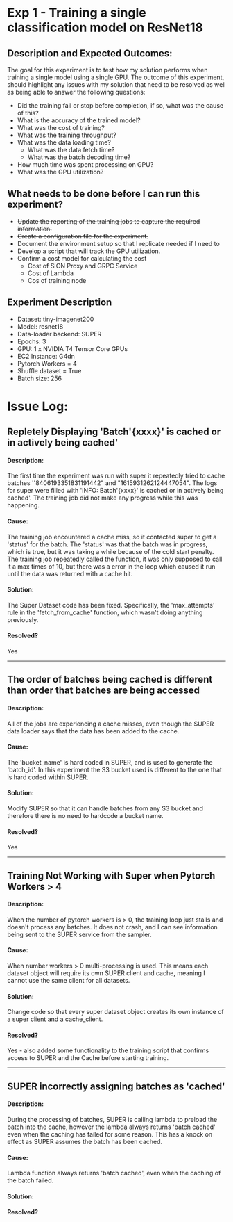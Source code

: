 # Exp 1 - Training a single classification model on ResNet18

## Description and Expected Outcomes:

The goal for this experiment is to test how my solution performs when training a single model using a single GPU. The outcome of this experiment, should highlight any issues with my solution that need to be resolved as well as being able to answer the following questions:

- Did the training fail or stop before completion, if so, what was the cause of this?
- What is the accuracy of the trained model?
- What was the cost of training?
- What was the training throughput?
- What was the data loading time?
  -  What was the data fetch time?
  -  What was the batch decoding time?
- How much time was spent processing on GPU?
- What was the GPU utilization?

## What needs to be done before I can run this experiment?

- ~~Update the reporting of the training jobs to capture the required information.~~
- ~~Create a configuration file for the experiment.~~
- Document the environment setup so that I replicate needed if I need to
- Develop a script that will track the GPU utilization.
- Confirm a cost model for calculating the cost
  - Cost of SION Proxy and GRPC Service
  - Cost of Lambda
  - Cos of training node

## Experiment Description

- Dataset: tiny-imagenet200
- Model: resnet18
- Data-loader backend: SUPER
- Epochs: 3
- GPU: 1 x NVIDIA T4 Tensor Core GPUs
- EC2 Instance: G4dn
- Pytorch Workers = 4
- Shuffle dataset = True
- Batch size: 256

# Issue Log:

## Repletely Displaying  'Batch'{xxxx}' is cached or in actively being cached'

#### Description:

The first time the experiment was run with super it repeatedly tried to cache batches ''8406193351831191442" and "1615931262124447054". The logs for super were filled with 'INFO: Batch'{xxxx}' is cached or in actively being cached'. The training job did not make any progress while this was happening.

#### Cause:

The training job encountered a cache miss, so it contacted super to get a 'status' for the batch. The 'status' was that the batch was in progress, which is true, but it was taking a while because of the cold start penalty. The training job repeatedly called the function, it was only supposed to call it a max times of 10, but there was a error in the loop which caused it run until the data was returned with a cache hit.

#### Solution:

The Super Dataset code has been fixed. Specifically, the 'max_attempts' rule in the 'fetch_from_cache' function, which wasn't doing anything previously. 

#### Resolved? 

Yes

------

## The order of batches being cached is different than order that batches are being accessed

#### Description:

All of the jobs are experiencing a cache misses, even though the SUPER data loader says that the data has been added to the cache. 

#### Cause:

The 'bucket_name' is hard coded in SUPER, and is used to generate the 'batch_id'. In this experiment the S3 bucket used is different to the one that is hard coded within SUPER.

#### Solution:

Modify SUPER so that it can handle batches from any S3 bucket and therefore there is no need to hardcode a bucket name.

#### Resolved? 

Yes

------

## Training Not Working with Super when Pytorch Workers > 4

#### Description:

When the number of pytorch workers is > 0, the training loop just stalls and doesn't process any batches. It does not crash, and I can see information being sent to the SUPER service from the sampler. 

#### Cause:

When number workers > 0 multi-processing is used. This means each dataset object will require its own SUPER client and cache, meaning I cannot use the same client for all datasets. 

#### Solution:

Change code so that every super dataset object creates its own instance of a super client and a cache_client. 

#### Resolved? 

Yes - also added some functionality to the training script that confirms access to SUPER and the Cache before starting training.

------

## SUPER incorrectly assigning batches as 'cached'

#### Description:

During the processing of batches, SUPER is calling lambda to preload the batch into the cache, however the lambda always returns 'batch cached' even when the caching has failed for some reason. This has a knock on effect as SUPER assumes the batch has been cached.

#### Cause:

Lambda function always returns 'batch cached', even when the caching of the batch failed.

#### Solution:



#### Resolved? 

